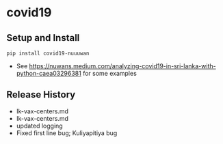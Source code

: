 # covid19

## Setup and Install

```
pip install covid19-nuuuwan
```
* See https://nuwans.medium.com/analyzing-covid19-in-sri-lanka-with-python-caea03296381 for some examples

## Release History
  * lk-vax-centers.md
  * lk-vax-centers.md
  * updated logging
  * Fixed first line bug; Kuliyapitiya bug
